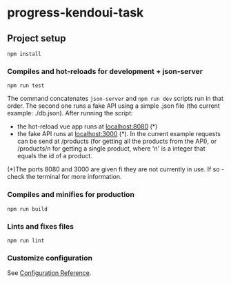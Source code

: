 # progress-kendoui-task

## Project setup
```
npm install
```

### Compiles and hot-reloads for development + json-server
```
npm run test
```
The command concatenates `json-server` and `npm run dev` scripts run in that order.
The second one runs a fake API using a simple .json file (the current example: ./db.json).
After running the script:
- the hot-reload vue app runs at [localhost:8080](localhost:8080) (*)
- the fake API runs at [localhost:3000](localhost:3000) (*). In the current example requests can be send at /products (for getting all the products from the API), or /products/n for getting a single product, where 'n' is a integer that equals the id of a product.

(*)The ports 8080 and 3000 are given fi they are not currently in use. If so - check the terminal for more information.

### Compiles and minifies for production
```
npm run build
```

### Lints and fixes files
```
npm run lint
```

### Customize configuration
See [Configuration Reference](https://cli.vuejs.org/config/).
